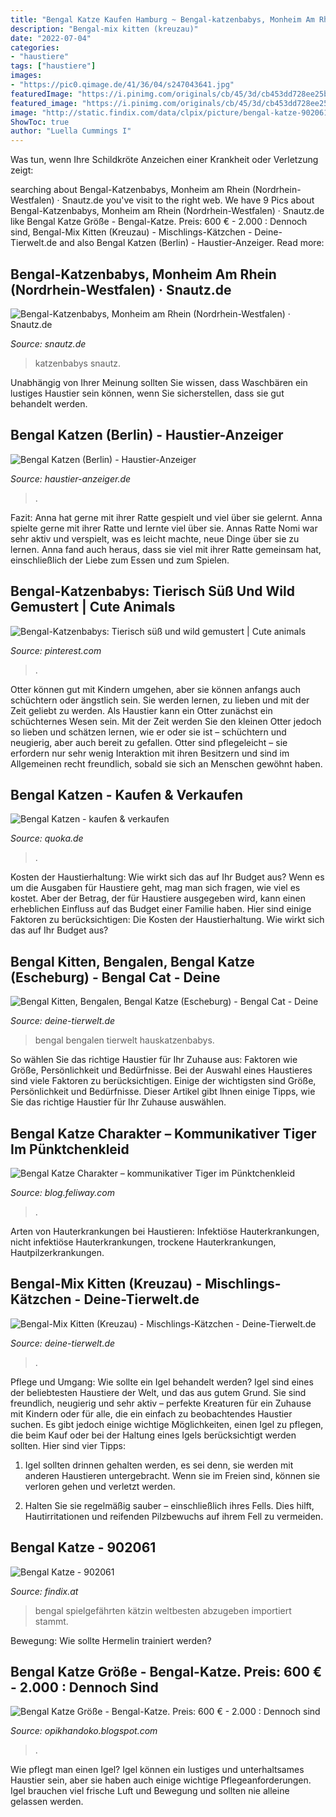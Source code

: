 ```yaml
---
title: "Bengal Katze Kaufen Hamburg ~ Bengal-katzenbabys, Monheim Am Rhein (nordrhein-westfalen) · Snautz.de"
description: "Bengal-mix kitten (kreuzau)"
date: "2022-07-04"
categories:
- "haustiere"
tags: ["haustiere"]
images:
- "https://pic0.qimage.de/41/36/04/s247043641.jpg"
featuredImage: "https://i.pinimg.com/originals/cb/45/3d/cb453dd728ee25bd948495b31fcc373a.jpg"
featured_image: "https://i.pinimg.com/originals/cb/45/3d/cb453dd728ee25bd948495b31fcc373a.jpg"
image: "http://static.findix.com/data/clpix/picture/bengal-katze-902061-0.jpg"
ShowToc: true
author: "Luella Cummings I"
---
```



Was tun, wenn Ihre Schildkröte Anzeichen einer Krankheit oder Verletzung zeigt:

	

		
searching about Bengal-Katzenbabys, Monheim am Rhein (Nordrhein-Westfalen) · Snautz.de you've visit to the right web. We have 9 Pics about Bengal-Katzenbabys, Monheim am Rhein (Nordrhein-Westfalen) · Snautz.de like Bengal Katze Größe - Bengal-Katze. Preis: 600 € - 2.000 : Dennoch sind, Bengal-Mix Kitten (Kreuzau) - Mischlings-Kätzchen - Deine-Tierwelt.de and also Bengal Katzen (Berlin) - Haustier-Anzeiger. Read more:
		
    
## Bengal-Katzenbabys, Monheim Am Rhein (Nordrhein-Westfalen) · Snautz.de

<img loading=lazy src="https://www.snautz.de/bilder/katzen/rassekatzen/katzenbabys/13722-0-280x280.jpg" onerror="this.onerror=null;this.src='https://tse3.mm.bing.net/th?id=OIP.sKafKp6K6fbpoq2ebnHqsQAAAA&amp;pid=15.1';" alt="Bengal-Katzenbabys, Monheim am Rhein (Nordrhein-Westfalen) · Snautz.de">

_Source: snautz.de_

>katzenbabys snautz. 

	

Unabhängig von Ihrer Meinung sollten Sie wissen, dass Waschbären ein lustiges Haustier sein können, wenn Sie sicherstellen, dass sie gut behandelt werden.

    
## Bengal Katzen (Berlin) - Haustier-Anzeiger

<img loading=lazy src="https://www.deine-tierwelt.de/fotos/127983560_760x570.jpg" onerror="this.onerror=null;this.src='https://tse3.mm.bing.net/th?id=OIP.iVkT2moROfEq4Z0MlkrI-QHaFj&amp;pid=15.1';" alt="Bengal Katzen (Berlin) - Haustier-Anzeiger">

_Source: haustier-anzeiger.de_

>. 

	

Fazit: Anna hat gerne mit ihrer Ratte gespielt und viel über sie gelernt.
Anna spielte gerne mit ihrer Ratte und lernte viel über sie. Annas Ratte Nomi war sehr aktiv und verspielt, was es leicht machte, neue Dinge über sie zu lernen. Anna fand auch heraus, dass sie viel mit ihrer Ratte gemeinsam hat, einschließlich der Liebe zum Essen und zum Spielen.

    
## Bengal-Katzenbabys: Tierisch Süß Und Wild Gemustert | Cute Animals

<img loading=lazy src="https://i.pinimg.com/originals/cb/45/3d/cb453dd728ee25bd948495b31fcc373a.jpg" onerror="this.onerror=null;this.src='https://tse2.mm.bing.net/th?id=OIP.ZrU_s-WabXe5grOT7_HOLwHaJ4&amp;pid=15.1';" alt="Bengal-Katzenbabys: Tierisch süß und wild gemustert | Cute animals">

_Source: pinterest.com_

>. 

	

Otter können gut mit Kindern umgehen, aber sie können anfangs auch schüchtern oder ängstlich sein. Sie werden lernen, zu lieben und mit der Zeit geliebt zu werden.
Als Haustier kann ein Otter zunächst ein schüchternes Wesen sein. Mit der Zeit werden Sie den kleinen Otter jedoch so lieben und schätzen lernen, wie er oder sie ist – schüchtern und neugierig, aber auch bereit zu gefallen. Otter sind pflegeleicht – sie erfordern nur sehr wenig Interaktion mit ihren Besitzern und sind im Allgemeinen recht freundlich, sobald sie sich an Menschen gewöhnt haben.

    
## Bengal Katzen - Kaufen &amp; Verkaufen

<img loading=lazy src="https://pic0.qimage.de/41/36/04/s247043641.jpg" onerror="this.onerror=null;this.src='https://tse3.mm.bing.net/th?id=OIP.C3zqjwvcJ1uwP4bX5PzS0QAAAA&amp;pid=15.1';" alt="Bengal Katzen - kaufen &amp; verkaufen">

_Source: quoka.de_

>. 

	

Kosten der Haustierhaltung: Wie wirkt sich das auf Ihr Budget aus?
Wenn es um die Ausgaben für Haustiere geht, mag man sich fragen, wie viel es kostet. Aber der Betrag, der für Haustiere ausgegeben wird, kann einen erheblichen Einfluss auf das Budget einer Familie haben. Hier sind einige Faktoren zu berücksichtigen:
Die Kosten der Haustierhaltung. Wie wirkt sich das auf Ihr Budget aus?

    
## Bengal Kitten, Bengalen, Bengal Katze (Escheburg) - Bengal Cat - Deine

<img loading=lazy src="https://www.deine-tierwelt.de/fotos/119319841_xl.jpg" onerror="this.onerror=null;this.src='https://tse3.mm.bing.net/th?id=OIP.AwXkjIBAWHM6JLQIRMUj5AHaFj&amp;pid=15.1';" alt="Bengal Kitten, Bengalen, Bengal Katze (Escheburg) - Bengal Cat - Deine">

_Source: deine-tierwelt.de_

>bengal bengalen tierwelt hauskatzenbabys. 

	

So wählen Sie das richtige Haustier für Ihr Zuhause aus: Faktoren wie Größe, Persönlichkeit und Bedürfnisse.
Bei der Auswahl eines Haustieres sind viele Faktoren zu berücksichtigen. Einige der wichtigsten sind Größe, Persönlichkeit und Bedürfnisse. Dieser Artikel gibt Ihnen einige Tipps, wie Sie das richtige Haustier für Ihr Zuhause auswählen.

    
## Bengal Katze Charakter – Kommunikativer Tiger Im Pünktchenkleid

<img loading=lazy src="https://blog.feliway.com/hubfs/2008_blog_bilder_770x400_04.jpg#keepProtocol" onerror="this.onerror=null;this.src='https://tse1.mm.bing.net/th?id=OIP.7exX3fzyBrlPu7HL3l1o_QHaD2&amp;pid=15.1';" alt="Bengal Katze Charakter – kommunikativer Tiger im Pünktchenkleid">

_Source: blog.feliway.com_

>. 

	

Arten von Hauterkrankungen bei Haustieren: Infektiöse Hauterkrankungen, nicht infektiöse Hauterkrankungen, trockene Hauterkrankungen, Hautpilzerkrankungen.

    
## Bengal-Mix Kitten (Kreuzau) - Mischlings-Kätzchen - Deine-Tierwelt.de

<img loading=lazy src="https://www.deine-tierwelt.de/fotos/124962687_xl.jpg" onerror="this.onerror=null;this.src='https://tse4.mm.bing.net/th?id=OIP._AZY5yNiOeEXn0Y5741olAHaGf&amp;pid=15.1';" alt="Bengal-Mix Kitten (Kreuzau) - Mischlings-Kätzchen - Deine-Tierwelt.de">

_Source: deine-tierwelt.de_

>. 

	

Pflege und Umgang: Wie sollte ein Igel behandelt werden?
Igel sind eines der beliebtesten Haustiere der Welt, und das aus gutem Grund. Sie sind freundlich, neugierig und sehr aktiv – perfekte Kreaturen für ein Zuhause mit Kindern oder für alle, die ein einfach zu beobachtendes Haustier suchen. Es gibt jedoch einige wichtige Möglichkeiten, einen Igel zu pflegen, die beim Kauf oder bei der Haltung eines Igels berücksichtigt werden sollten. Hier sind vier Tipps:
1) Igel sollten drinnen gehalten werden, es sei denn, sie werden mit anderen Haustieren untergebracht. Wenn sie im Freien sind, können sie verloren gehen und verletzt werden.

2) Halten Sie sie regelmäßig sauber – einschließlich ihres Fells. Dies hilft, Hautirritationen und reifenden Pilzbewuchs auf ihrem Fell zu vermeiden.

    
## Bengal Katze - 902061

<img loading=lazy src="http://static.findix.com/data/clpix/picture/bengal-katze-902061-0.jpg" onerror="this.onerror=null;this.src='https://tse3.mm.bing.net/th?id=OIP.RLN70yGPfnPzwglpbvpG0gEyDL&amp;pid=15.1';" alt="Bengal Katze - 902061">

_Source: findix.at_

>bengal spielgefährten kätzin weltbesten abzugeben importiert stammt. 

	

Bewegung: Wie sollte Hermelin trainiert werden?

    
## Bengal Katze Größe - Bengal-Katze. Preis: 600 € - 2.000 : Dennoch Sind

<img loading=lazy src="http://bild8.qimage.de/bengal-deckkater-grosse-foto-bild-99409698.jpg" onerror="this.onerror=null;this.src='https://tse2.mm.bing.net/th?id=OIP.nNxFUcJbr_AbXgovaDo9vwHaIi&amp;pid=15.1';" alt="Bengal Katze Größe - Bengal-Katze. Preis: 600 € - 2.000 : Dennoch sind">

_Source: opikhandoko.blogspot.com_

>. 

	

Wie pflegt man einen Igel?
Igel können ein lustiges und unterhaltsames Haustier sein, aber sie haben auch einige wichtige Pflegeanforderungen. Igel brauchen viel frische Luft und Bewegung und sollten nie alleine gelassen werden.

